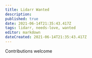 ```yaml
---
title: Lidarr Wanted
description: 
published: true
date: 2021-06-14T21:35:43.417Z
tags: lidarr, needs-love, wanted
editor: markdown
dateCreated: 2021-06-14T21:35:43.417Z
---
```


Contributions welcome